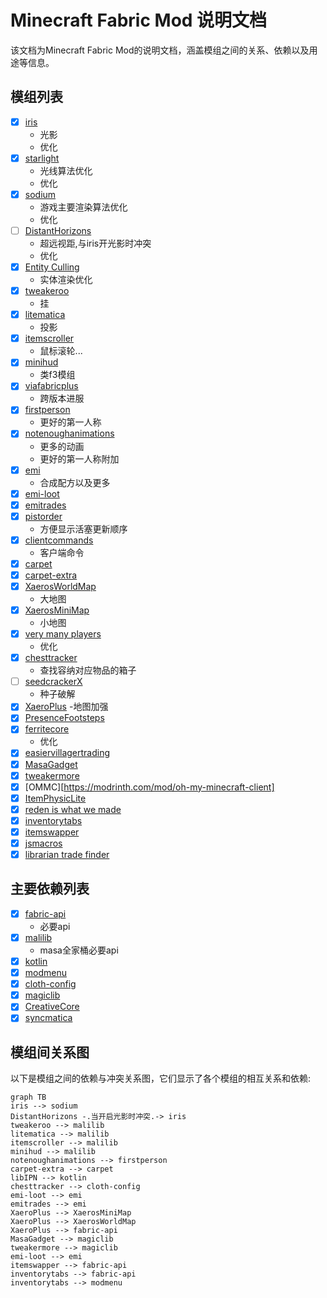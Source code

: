 # Minecraft Fabric Mod 说明文档
该文档为Minecraft Fabric Mod的说明文档，涵盖模组之间的关系、依赖以及用途等信息。
## 模组列表
- [x] [iris](https://modrinth.com/mod/iris)
    - 光影
    - 优化
- [x] [starlight](https://modrinth.com/mod/starlight)
    - 光线算法优化
    - 优化
- [x] [sodium](https://modrinth.com/mod/sodium)
    - 游戏主要渲染算法优化
    - 优化
- [ ] [DistantHorizons](https://modrinth.com/mod/distanthorizons)
    - 超远视距,与iris开光影时冲突
    - 优化
- [x] [Entity Culling](https://modrinth.com/mod/entityculling)
    - 实体渲染优化
- [x] [tweakeroo](https://www.curseforge.com/minecraft/mc-mods/tweakeroo)
    - 挂
- [x] [litematica](https://www.curseforge.com/minecraft/mc-mods/litematica)
    - 投影
- [x] [itemscroller](https://www.curseforge.com/minecraft/mc-mods/item-scroller)
    - 鼠标滚轮...
- [x] [minihud](https://www.curseforge.com/minecraft/mc-mods/minihud)
    - 类f3模组
- [x] [viafabricplus](https://modrinth.com/mod/viafabricplus)
    - 跨版本进服
- [x] [firstperson](https://modrinth.com/mod/first-person-model)
    - 更好的第一人称
- [x] [notenoughanimations](https://modrinth.com/mod/not-enough-animations)
    - 更多的动画
    - 更好的第一人称附加
- [x] [emi](https://modrinth.com/mod/emi)
    - 合成配方以及更多
- [x] [emi-loot](https://modrinth.com/mod/emi-loot)
- [x] [emitrades](https://modrinth.com/mod/emitrades)
- [x] [pistorder](https://modrinth.com/mod/pistorder)
    - 方便显示活塞更新顺序
- [x] [clientcommands](https://modrinth.com/mod/client-commands)
    - 客户端命令
- [x] [carpet](https://github.com/gnembon/fabric-carpet)
- [x] [carpet-extra](https://github.com/gnembon/carpet-extra)
- [x] [XaerosWorldMap](https://modrinth.com/mod/xaeros-world-map)
    - 大地图
- [x] [XaerosMiniMap](https://modrinth.com/mod/xaeros-minimap)
    - 小地图
- [x] [very many players](https://modrinth.com/mod/vmp-fabric)
    - 优化
- [x] [chesttracker](https://modrinth.com/mod/chest-tracker)
    - 查找容纳对应物品的箱子
- [ ] [seedcrackerX](https://github.com/19MisterX98/SeedcrackerX)
    - 种子破解
- [x] [XaeroPlus](https://modrinth.com/mod/xaeroplus)
    -地图加强
- [x] [PresenceFootsteps](https://modrinth.com/mod/presence-footsteps)
- [x] [ferritecore](https://modrinth.com/mod/ferrite-core)
    - 优化
- [x] [easiervillagertrading](https://modrinth.com/mod/easiervillagertrading)
- [x] [MasaGadget](https://modrinth.com/mod/masa-gadget)
- [x] [tweakermore](https://modrinth.com/mod/tweakermore)
- [x] [OMMC][https://modrinth.com/mod/oh-my-minecraft-client]
- [x] [ItemPhysicLite](https://modrinth.com/mod/itemphysic-lite/)
- [x] [reden is what we made](https://github.com/zly2006/reden-is-what-we-made)
- [x] [inventorytabs](https://modrinth.com/mod/inventory-tabs-updated)
- [x] [itemswapper](https://modrinth.com/plugin/itemswapper)
- [x] [jsmacros](https://www.curseforge.com/minecraft/mc-mods/jsmacros)
- [x] [librarian trade finder](https://modrinth.com/mod/librarian-trade-finder)
## 主要依赖列表
- [x] [fabric-api](https://modrinth.com/mod/fabric-api)
    - 必要api
- [x] [malilib](https://www.curseforge.com/minecraft/mc-mods/malilib)
    - masa全家桶必要api
- [x] [kotlin](https://modrinth.com/mod/fabric-language-kotlin)
- [x] [modmenu](https://modrinth.com/mod/modmenu)
- [x] [cloth-config](https://modrinth.com/mod/cloth-config)
- [x] [magiclib](https://modrinth.com/mod/magiclib)
- [x] [CreativeCore](https://modrinth.com/mod/creativecore)
- [x] [syncmatica](https://modrinth.com/mod/syncmatica)
## 模组间关系图
以下是模组之间的依赖与冲突关系图，它们显示了各个模组的相互关系和依赖:
```
graph TB
iris --> sodium
DistantHorizons -.当开启光影时冲突.-> iris
tweakeroo --> malilib
litematica --> malilib
itemscroller --> malilib
minihud --> malilib
notenoughanimations --> firstperson
carpet-extra --> carpet
libIPN --> kotlin
chesttracker --> cloth-config
emi-loot --> emi
emitrades --> emi
XaeroPlus --> XaerosMiniMap
XaeroPlus --> XaerosWorldMap
XaeroPlus --> fabric-api
MasaGadget --> magiclib
tweakermore --> magiclib
emi-loot --> emi
itemswapper --> fabric-api
inventorytabs --> fabric-api
inventorytabs --> modmenu
```
